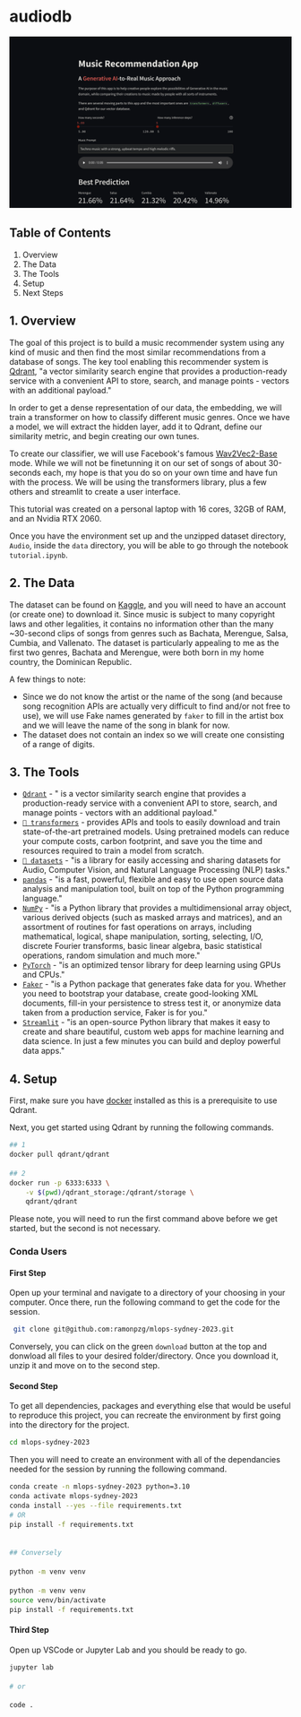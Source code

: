 # audiodb

![](images/app_screenshot.png)

## Table of Contents

1. Overview
2. The Data
3. The Tools
4. Setup
5. Next Steps

## 1. Overview

The goal of this project is to build a music recommender system using any kind of music 
and then find the most similar recommendations from a database of songs. The key tool enabling this recommender system is 
[Qdrant](https://qdrant.tech/), "a vector similarity search engine that provides a 
production-ready service with a convenient API to store, search, and manage points - vectors 
with an additional payload."

In order to get a dense representation of our data, the embedding, we will train
a transformer on how to classify different music genres. Once we have a model, we will extract
the hidden layer, add it to Qdrant, define our similarity metric, and begin creating 
our own tunes.

To create our classifier, we will use Facebook's famous 
[Wav2Vec2-Base](https://huggingface.co/facebook/wav2vec2-base) mode. While we will not be finetunning it 
on our set of songs of about 30-seconds each, my hope is that you do so on your own time and have fun with the 
process. We will be using the transformers library, plus a few others and streamlit to create a user interface.

This tutorial was created on a personal laptop with 16 cores, 32GB of RAM, and an Nvidia RTX 2060.

Once you have the environment set up and the unzipped dataset directory, `Audio`, 
inside the `data` directory, you will be able to go through the notebook `tutorial.ipynb`.

## 2. The Data

The dataset can be found on [Kaggle](https://www.kaggle.com/datasets/carlossalazar65/tropical-genres-dataset), 
and you will need to have an account (or create one) to download it. Since music is subject 
to many copyright laws and other legalities, it contains no information other than the many ~30-second clips 
of songs from genres such as Bachata, Merengue, Salsa, Cumbia, and Vallenato. The dataset is particularly appealing 
to me as the first two genres, Bachata and Merengue, were both born in my home country, 
the Dominican Republic.

A few things to note:
- Since we do not know the artist or the name of the song (and because song recognition APIs
are actually very difficult to find and/or not free to use), we will use Fake names generated by `faker` 
to fill in the artist box and we will leave the name of the song in blank for now.
- The dataset does not contain an index so we will create one consisting of a range of digits.


## 3. The Tools

- [`Qdrant`](https://qdrant.tech/) - " is a vector similarity search engine that provides a 
production-ready service with a convenient API to store, search, and manage points - vectors 
with an additional payload."
- [`🤗 transformers`](https://huggingface.co/docs/transformers/index) - provides APIs and tools 
to easily download and train state-of-the-art pretrained models. Using pretrained models can reduce 
your compute costs, carbon footprint, and save you the time and resources required to train a model from scratch.
- [`🤗 datasets`](https://huggingface.co/docs/datasets/v2.11.0/en/index) - "is a library for easily 
accessing and sharing datasets for Audio, Computer Vision, and Natural Language Processing (NLP) tasks."
- [`pandas`](https://pandas.pydata.org/) - "is a fast, powerful, flexible and easy to use open source data 
analysis and manipulation tool, built on top of the Python programming language."
- [`NumPy`](https://numpy.org/doc/stable/) - "is a Python library that provides a multidimensional array object, various derived 
objects (such as masked arrays and matrices), and an assortment of routines for fast operations on arrays, 
including mathematical, logical, shape manipulation, sorting, selecting, I/O, discrete Fourier transforms, 
basic linear algebra, basic statistical operations, random simulation and much more."
- [`PyTorch`](https://pytorch.org/docs/stable/index.html) - "is an optimized tensor library for deep learning using GPUs and CPUs."
- [`Faker`](https://faker.readthedocs.io/en/master/) - "is a Python package that generates fake data for 
you. Whether you need to bootstrap your database, create good-looking XML documents, fill-in your persistence 
to stress test it, or anonymize data taken from a production service, Faker is for you."
- [`Streamlit`](https://docs.streamlit.io/) - "is an open-source Python library that makes it easy to create 
and share beautiful, custom web apps for machine learning and data science. In just a few minutes you can 
build and deploy powerful data apps."

## 4. Setup

First, make sure you have [docker](https://docs.docker.com/get-docker/) installed as this is a prerequisite to use Qdrant.

Next, you get started using Qdrant by running the following commands.

```sh
## 1
docker pull qdrant/qdrant

## 2
docker run -p 6333:6333 \
    -v $(pwd)/qdrant_storage:/qdrant/storage \
    qdrant/qdrant
```

Please note, you will need to run the first command above before we get started, but the second is not necessary. 

### Conda Users

#### First Step

Open up your terminal and navigate to a directory of your choosing in your computer. 
Once there, run the following command to get the code for the session.

```sh
 git clone git@github.com:ramonpzg/mlops-sydney-2023.git
```

Conversely, you can click on the green `download` button at the top and donwload all 
files to your desired folder/directory. Once you download it, unzip it and move on to 
the second step.

#### Second Step

To get all dependencies, packages and everything else that would be useful to reproduce 
this project, you can recreate the environment by first going into the directory for the project.

```sh
cd mlops-sydney-2023
```

Then you will need to create an environment with all of the dependancies needed 
for the session by running the following command.

```sh
conda create -n mlops-sydney-2023 python=3.10
conda activate mlops-sydney-2023
conda install --yes --file requirements.txt
# OR
pip install -f requirements.txt


## Conversely

python -m venv venv

python -m venv venv
source venv/bin/activate
pip install -f requirements.txt
```

#### Third Step

Open up VSCode or Jupyter Lab and you should be ready to go.

```sh
jupyter lab

# or

code .
```